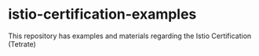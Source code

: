 # istio-certification-examples
This repository has examples and materials regarding the Istio Certification (Tetrate)
